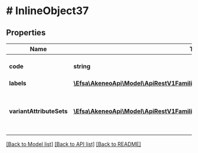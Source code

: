 # # InlineObject37

## Properties

Name | Type | Description | Notes
------------ | ------------- | ------------- | -------------
**code** | **string** | Family variant code |
**labels** | [**\Efsa\AkeneoApi\Model\ApiRestV1FamiliesFamilyCodeVariantsLabels**](ApiRestV1FamiliesFamilyCodeVariantsLabels.md) |  | [optional]
**variantAttributeSets** | [**\Efsa\AkeneoApi\Model\ApiRestV1FamiliesFamilyCodeVariantsVariantAttributeSets[]**](ApiRestV1FamiliesFamilyCodeVariantsVariantAttributeSets.md) | Attributes distribution according to the enrichment level |

[[Back to Model list]](../../README.md#models) [[Back to API list]](../../README.md#endpoints) [[Back to README]](../../README.md)
